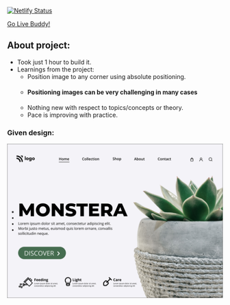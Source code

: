 [![Netlify Status](https://api.netlify.com/api/v1/badges/08792b0d-05a4-4f99-97ad-0f08934f1468/deploy-status)](https://app.netlify.com/sites/tushar-ojha-web-design-landing-page/deploys)

[Go Live Buddy!](https://tushar-ojha-plant-home-page.netlify.app)

## About project:
- Took just 1 hour to build it.
- Learnings from the project:
   - Position image to any corner using absolute positioning.
   - #### Positioning images can be very challenging in many cases
   - Nothing new with respect to topics/concepts or theory. 
   - Pace is improving with practice.

### Given design:
![Design Image](/Design.png "Design Title")


 
